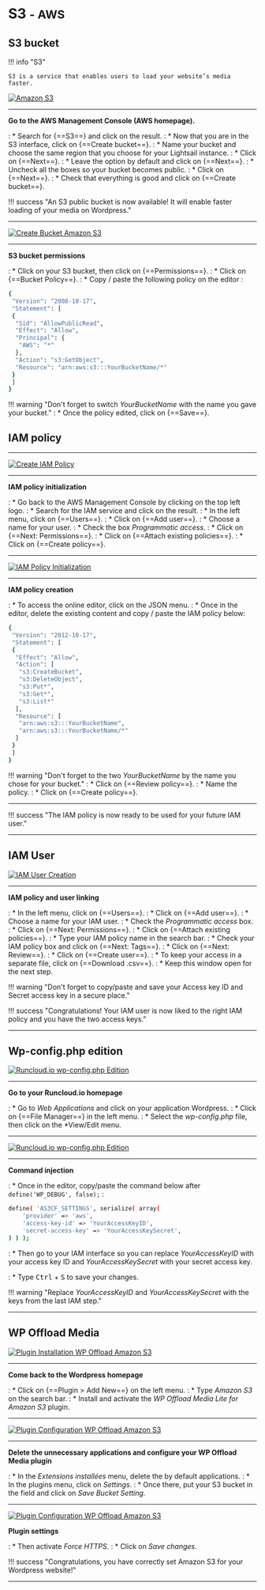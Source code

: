 # S3 <small>- AWS</small>

## S3 bucket

!!! info "S3"

    S3 is a service that enables users to load your website’s media faster.

<p><a href="../assets/images/aws/s3/en/1.gif" target="_blank"><img alt="Amazon S3" src="../assets/images/aws/s3/en/1.gif"></a></p>

***

**Go to the AWS Management Console (AWS homepage).**

:    * Search for {==S3==} and click on the result.
:    * Now that you are in the S3 interface, click on {==Create bucket==}.
:    * Name your bucket and choose the same region that you choose for your Lightsail instance.
:    * Click on {==Next==}.
:    * Leave the option by default and click on {==Next==}.
:    * Uncheck all the boxes so your bucket becomes public.
:    * Click on {==Next==}.
:    * Check that everything is good and click on {==Create bucket==}.

!!! success "An S3 public bucket is now available! It will enable faster loading of your media on Wordpress."

***

<p><a href="../assets/images/aws/s3/en/2.gif" target="_blank"><img alt="Create Bucket Amazon S3" src="../assets/images/aws/s3/en/2.gif"></a></p>

***

**S3 bucket permissions**

:    * Click on your S3 bucket, then click on {==Permissions==}.
:    * Click on {==Bucket Policy==}.
:    * Copy / paste the following policy on the editor : 
``` sh
{
 "Version": "2008-10-17",
 "Statement": [
 {
  "Sid": "AllowPublicRead",
  "Effect": "Allow",
  "Principal": {
   "AWS": "*"
  },
  "Action": "s3:GetObject",
  "Resource": "arn:aws:s3:::YourBucketName/*"
 }
 ]
}
```

!!! warning "Don't forget to switch *YourBucketName* with the name you gave your bucket."
:    * Once the policy edited, click on {==Save==}.

## IAM policy

***

<p><a href="../assets/images/aws/s3/en/3.gif" target="_blank"><img alt="Create IAM Policy" src="../assets/images/aws/s3/en/3.gif"></a></p>

***

**IAM policy initialization**

:    * Go back to the AWS Management Console by clicking on the top left logo.
:    * Search for the IAM service and click on the result.
:    * In the left menu, click on {==Users==}.
:    * Click on {==Add user==}.
:    * Choose a name for your user.
:    * Check the box *Programmatic access*.
:    * Click on {==Next: Permissions==}.
:    * Click on {==Attach existing policies==}.
:    * Click on {==Create policy==}.

***

<p><a href="../assets/images/aws/s3/en/4.gif" target="_blank"><img alt="IAM Policy Initialization" src="../assets/images/aws/s3/en/4.gif"></a></p>

***

**IAM policy creation**

:    * To access the online editor, click on the JSON menu.
:    * Once in the editor, delete the existing content and copy / paste the IAM policy below:
``` sh
{
 "Version": "2012-10-17",
 "Statement": [
 {
  "Effect": "Allow",
  "Action": [
   "s3:CreateBucket",
   "s3:DeleteObject",
   "s3:Put*",
   "s3:Get*",
   "s3:List*"
  ],
  "Resource": [
   "arn:aws:s3:::YourBucketName",
   "arn:aws:s3:::YourBucketName/*"
  ]
 }
 ]
}
```

!!! warning "Don't forget to the two *YourBucketName* by the name you chose for your bucket."
:    * Click on {==Review policy==}.
:    * Name the policy.
:    * Click on {==Create policy==}.

***

!!! success "The IAM policy is now ready to be used for your future IAM user."

***

## IAM User

<p><a href="../assets/images/aws/s3/en/5.gif" target="_blank"><img alt="IAM User Creation" src="../assets/images/aws/s3/en/5.gif"></a></p>

***

**IAM policy and user linking**

:    * In the left menu, click on {==Users==}.
:    * Click on {==Add user==}.
:    * Choose a name for your IAM user.
:    * Check the *Programmatic access* box.
:    * Click on {==Next: Permissions==}.
:    * Click on {==Attach existing policies==}.
:    * Type your IAM policy name in the search bar.
:    * Check your IAM policy box and click on {==Next: Tags==}.
:    * Click on {==Next: Review==}.
:    * Click on {==Create user==}.
:    * To keep your access in a separate file, click on {==Download .csv==}.
:    * Keep this window open for the next step.

!!! warning "Don't forget to copy/paste and save your Access key ID and Secret access key in a secure place."

!!! success "Congratulations! Your IAM user is now liked to the right IAM policy and you have the two access keys."

***

## Wp-config.php edition

<p><a href="../assets/images/aws/s3/en/6a.gif" target="_blank"><img alt="Runcloud.io wp-config.php Edition" src="../assets/images/aws/s3/en/6a.gif"></a></p>

***

**Go to your Runcloud.io homepage**

:    * Go to *Web Applications* and click on your application Wordpress.
:    * Click on {==File Manager==} in the left menu.
:    * Select the *wp-config.php* file, then click on the *View/Edit menu.

***

<p><a href="../assets/images/aws/s3/en/6b.gif" target="_blank"><img alt="Runcloud.io wp-config.php Edition" src="../assets/images/aws/s3/en/6b.gif"></a></p>

***

**Command injection**

:    * Once in the editor, copy/paste the command below after `define('WP_DEBUG', false);` : 
``` sh
define( 'AS3CF_SETTINGS', serialize( array(
    'provider' => 'aws',
    'access-key-id' => 'YourAccessKeyID',
    'secret-access-key' => 'YourAccessKeySecret',
) ) );
```
:    * Then go to your IAM interface so you can replace *YourAccessKeyID* with your access key ID and *YourAccessKeySecret* with your secret access key.

:    * Type <kbd>Ctrl</kbd> + <kbd>S</kbd> to save your changes.

!!! warning "Replace *YourAccessKeyID* and *YourAccessKeySecret* with the keys from the last IAM step."

***

## WP Offload Media

<p><a href="../assets/images/aws/s3/en/7a.gif" target="_blank"><img alt="Plugin Installation WP Offload Amazon S3" src="../assets/images/aws/s3/en/7a.gif"></a></p>

***

**Come back to the Wordpress homepage**

:    * Click on {==Plugin > Add New==} on the left menu.
:    * Type *Amazon S3* on the search bar.
:    * Install and activate the *WP Offload Media Lite for Amazon S3* plugin.

***

<p><a href="../assets/images/aws/s3/en/7b.gif" target="_blank"><img alt="Plugin Configuration WP Offload Amazon S3" src="../assets/images/aws/s3/en/7b.gif"></a></p>

***

**Delete the unnecessary applications and configure your WP Offload Media plugin**

:    * In the *Extensions installées* menu, delete the by default applications.
:    * In the plugins menu, click on *Settings*.
:    * Once there, put your S3 bucket in the field and click on *Save Bucket Setting*.

***

<p><a href="../assets/images/aws/s3/en/8.gif" target="_blank"><img alt="Plugin Configuration WP Offload Amazon S3" src="../assets/images/aws/s3/en/8.gif"></a></p>

**Plugin settings**

:    * Then activate *Force HTTPS*.
:    * Click on *Save changes*.

!!! success "Congratulations, you have correctly set Amazon S3 for your Wordpress website!"

***